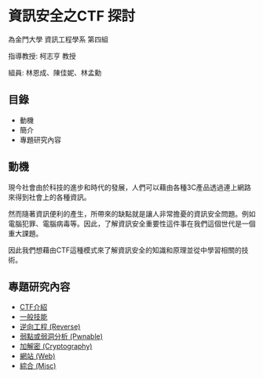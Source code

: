 # 資訊安全之CTF 探討

為金門大學 資訊工程學系 第四組

指導教授: 柯志亨 教授

組員: 林恩成、陳佳妮、林孟勳

## 目錄

*  動機
*  簡介
*  專題研究內容

## 動機

現今社會由於科技的進步和時代的發展，人們可以藉由各種3C產品透過連上網路來得到社會上的各種資訊。

然而隨著資訊便利的產生，所帶來的缺點就是讓人非常擔憂的資訊安全問題。例如電腦犯罪、電腦病毒等。因此，了解資訊安全重要性這件事在我們這個世代是一個重大課題。

因此我們想藉由CTF這種模式來了解資訊安全的知識和原理並從中學習相關的技術。

## 專題研究內容


* [CTF介紹](https://github.com/NQUsecurityproject-ctf/CTF/blob/master/CTF.md)
* [一般技能](https://github.com/NQUsecurityproject-ctf/CTF/blob/master/writeup/General%20Skills/%20generalskill.md)
* [逆向工程 (Reverse)](https://github.com/NQUsecurityproject-ctf/CTF/tree/master/writeup/REVERSE)
* [弱點或弱洞分析 (Pwnable)](https://github.com/NQUsecurityproject-ctf/CTF/tree/master/writeup/pwn)
* [加解密 (Cryptography)](https://github.com/NQUsecurityproject-ctf/CTF/tree/master/writeup/crypto)
* [網站 (Web)](https://github.com/NQUsecurityproject-ctf/CTF/tree/master/writeup/web)
* [綜合 (Misc)](url)
